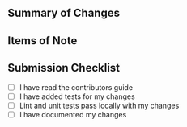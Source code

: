 <!--
Thank you for your pull request. Before proceeding, please review the requirements below and make sure to apply relevant labels and select appropriate reviewers.

Bug fixes and new features should include tests and documentation.

Contributors guide: https://github.com/openpay-innovations/sdk-android/blob/main/CONTRIBUTING.md
-->

## Summary of Changes
<!--
Briefly summarise your changes and reference any relevant issues.
-->

## Items of Note
<!--
Document anything here that you think is important or would be of specific interest to the reviewers.
-->

## Submission Checklist
<!--
Place an x in the appropriate boxes and remove items that are not applicable.
-->
- [ ] I have read the contributors guide
- [ ] I have added tests for my changes
- [ ] Lint and unit tests pass locally with my changes
- [ ] I have documented my changes
